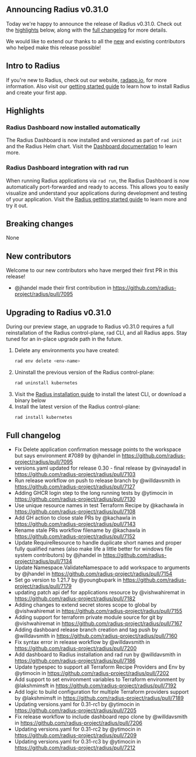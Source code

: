 ## Announcing Radius v0.31.0

Today we're happy to announce the release of Radius v0.31.0. Check out the [highlights](#highlights) below, along with the [full changelog](#full-changelog) for more details.

We would like to extend our thanks to all the [new](#new-contributors) and existing contributors who helped make this release possible!

## Intro to Radius

If you're new to Radius, check out our website, [radapp.io](https://radapp.io), for more information. Also visit our [getting started guide](https://docs.radapp.io/getting-started/) to learn how to install Radius and create your first app.

## Highlights

### Radius Dashboard now installed automatically

The Radius Dashboard is now installed and versioned as part of `rad init` and the Radius Helm chart. Visit the [Dashboard documentation](https://docs.radapp.io/guides/tooling/dashboard/overview) to learn more.

### Radius Dashboard integration with rad run

When running Radius applications via `rad run`, the Radius Dashboard is now automatically port-forwarded and ready to access. This allows you to easily visualize and understand your applications during development and testing of your application. Visit the [Radius getting started guide](https://docs.radapp.io/getting-started/) to learn more and try it out.

## Breaking changes

None

## New contributors

Welcome to our new contributors who have merged their first PR in this release!

* @jhandel made their first contribution in <https://github.com/radius-project/radius/pull/7095>

## Upgrading to Radius v0.31.0

During our preview stage, an upgrade to Radius v0.31.0 requires a full reinstallation of the Radius control-plane, rad CLI, and all Radius apps. Stay tuned for an in-place upgrade path in the future.

1. Delete any environments you have created:
   ```bash
   rad env delete <env-name>
   ```
1. Uninstall the previous version of the Radius control-plane:
   ```bash
   rad uninstall kubernetes
   ```
1. Visit the [Radius installation guide](https://docs.radapp.io/getting-started/install/) to install the latest CLI, or download a binary below
1. Install the latest version of the Radius control-plane:
   ```bash
   rad install kubernetes
   ```

## Full changelog

* Fix Delete application confirmation message points to the workspace but says environment #7089 by @jhandel in <https://github.com/radius-project/radius/pull/7095>
* versions.yaml updated for release 0.30 - final release by @vinayada1 in <https://github.com/radius-project/radius/pull/7103>
* Run release workflow on push to release branch by @willdavsmith in <https://github.com/radius-project/radius/pull/7127>
* Adding GHCR login step to the long running tests by @ytimocin in <https://github.com/radius-project/radius/pull/7130>
* Use unique resource names in test Terraform Recipe by @kachawla in <https://github.com/radius-project/radius/pull/7108>
* Add GH action to close stale PRs by @kachawla in <https://github.com/radius-project/radius/pull/7143>
* Rename stale PRs workflow filename by @kachawla in <https://github.com/radius-project/radius/pull/7152>
* Update RequireResource to handle duplicate short names and proper fully qualified names (also make life a little better for windows file system contributors) by @jhandel in <https://github.com/radius-project/radius/pull/7134>
* Update Namespace.ValidateNamespace to add workspace to arguments by @jhandel in <https://github.com/radius-project/radius/pull/7154>
* Set go version to 1.21.7 by @youngbupark in <https://github.com/radius-project/radius/pull/7179>
* updating patch api def for applications resource by @vishwahiremat in <https://github.com/radius-project/radius/pull/7182>
* Adding changes to extend secret stores scope to global by @vishwahiremat in <https://github.com/radius-project/radius/pull/7155>
* Adding support for terraform private module source for git by @vishwahiremat in <https://github.com/radius-project/radius/pull/7167>
* Adding dashboard release branch creation and tag push by @willdavsmith in <https://github.com/radius-project/radius/pull/7160>
* Fix syntax error in release workflow  by @willdavsmith in <https://github.com/radius-project/radius/pull/7200>
* Add dashboard to Radius installation and rad run by @willdavsmith in <https://github.com/radius-project/radius/pull/7186>
* Update typespec to support all Terraform Recipe Providers and Env by @ytimocin in <https://github.com/radius-project/radius/pull/7202>
* Add support to set environment variables to Terraform environment by @lakshmimsft in <https://github.com/radius-project/radius/pull/7192>
* Add logic to build configuration for multiple Terraform providers support by @lakshmimsft in <https://github.com/radius-project/radius/pull/7189>
* Updating versions.yaml for 0.31-rc1 by @ytimocin in <https://github.com/radius-project/radius/pull/7205>
* Fix release workflow to include dashboard repo clone by @willdavsmith in <https://github.com/radius-project/radius/pull/7206>
* Updating versions.yaml for 0.31-rc2 by @ytimocin in <https://github.com/radius-project/radius/pull/7209>
* Updating versions.yaml for 0.31-rc3 by @ytimocin in <https://github.com/radius-project/radius/pull/7212>
